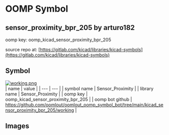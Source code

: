 # OOMP Symbol  
## sensor_proximity_bpr_205  by arturo182  
  
oomp key: oomp_kicad_sensor_proximity_bpr_205  
  
source repo at: [https://gitlab.com/kicad/libraries/kicad-symbols](https://gitlab.com/kicad/libraries/kicad-symbols)  
## Symbol  
  
[![working.png](working_600.png)](working.png)  
| name | value | 
| --- | --- | 
| symbol name | Sensor_Proximity | 
| library name | Sensor_Proximity | 
| oomp key | oomp_kicad_sensor_proximity_bpr_205 | 
| oomp bot github | https://github.com/oomlout/oomlout_oomp_symbol_bot/tree/main/kicad_sensor_proximity_bpr_205/working | 
## Images  
